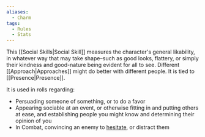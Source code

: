 ```yaml
---
aliases:
  - Charm
tags:
  - Rules
  - Stats
---
```

This [[Social Skills|Social Skill]] measures the character's general likability, in whatever way that may take shape–such as good looks, flattery, or simply their kindness and good-nature being evident for all to see. Different [[Approach|Approaches]] might do better with different people. It is tied to [[Presence|Presence]].

It is used in rolls regarding:
- Persuading someone of something, or to do a favor
- Appearing sociable at an event, or otherwise fitting in and putting others at ease, and establishing people you might know and determining their opinion of you
- In Combat, convincing an enemy to [hesitate](https://youtu.be/WDlZ_SXx5gA?t=253), or distract them
